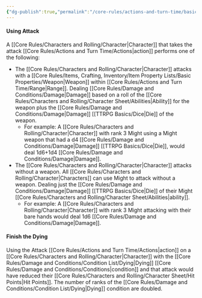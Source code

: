```yaml
---
{"dg-publish":true,"permalink":"/core-rules/actions-and-turn-time/basic-actions/attack/"}
---
```


#### Using Attack
A [[Core Rules/Characters and Rolling/Character\|Character]] that takes the attack [[Core Rules/Actions and Turn Time/Actions\|action]] performs one of the following:
- The [[Core Rules/Characters and Rolling/Character\|Character]] attacks with a [[Core Rules/Items, Crafting, Inventory/Item Property Lists/Basic Properties/Weapon\|Weapon]] within [[Core Rules/Actions and Turn Time/Range\|Range]]. Dealing [[Core Rules/Damage and Conditions/Damage\|Damage]] based on a roll of the [[Core Rules/Characters and Rolling/Character Sheet/Abilities\|Ability]] for the weapon plus the [[Core Rules/Damage and Conditions/Damage\|Damage]] [[TTRPG Basics/Dice\|Die]] of the weapon.
	- For example: A [[Core Rules/Characters and Rolling/Character\|Character]] with rank 3 Might using a Might weapon that had a d4 [[Core Rules/Damage and Conditions/Damage\|Damage]] [[TTRPG Basics/Dice\|Die]], would deal 1d6+1d4 [[Core Rules/Damage and Conditions/Damage\|Damage]].
- The [[Core Rules/Characters and Rolling/Character\|Character]] attacks without a weapon. All [[Core Rules/Characters and Rolling/Character\|Characters]] can use Might to attack without a weapon. Dealing just the [[Core Rules/Damage and Conditions/Damage\|Damage]] [[TTRPG Basics/Dice\|Die]] of their Might [[Core Rules/Characters and Rolling/Character Sheet/Abilities\|ability]].
	- For example: A [[Core Rules/Characters and Rolling/Character\|Character]] with rank 3 Might attacking with their bare hands would deal 1d6 [[Core Rules/Damage and Conditions/Damage\|Damage]].

#### Finish the Dying
Using the Attack [[Core Rules/Actions and Turn Time/Actions\|action]] on a [[Core Rules/Characters and Rolling/Character\|Character]] with the [[Core Rules/Damage and Conditions/Condition List/Dying\|Dying]] [[Core Rules/Damage and Conditions/Conditions\|condition]] and that attack would have reduced their [[Core Rules/Characters and Rolling/Character Sheet/Hit Points\|Hit Points]]. The number of ranks of the [[Core Rules/Damage and Conditions/Condition List/Dying\|Dying]] condition are doubled.